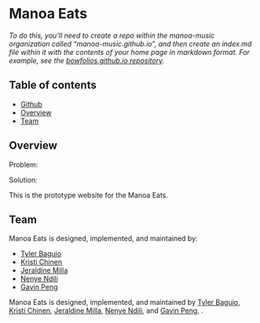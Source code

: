 # Manoa Eats

*To do this, you’ll need to create a repo within the manoa-music organization called “manoa-music.github.io”, and then create an index.md file within it with the contents of your home page in markdown format. For example, see the [bowfolios.github.io repository](https://github.com/bowfolios/bowfolios.github.io).*


## Table of contents

* [Github](#Github)
* [Overview](#overview)
* [Team](#team)

## Overview

Problem:

Solution:

This is the prototype website for the Manoa Eats.

## Team

Manoa Eats is designed, implemented, and maintained by:
- [Tyler Baguio](https://tylerb8.github.io)
- [Kristi Chinen](https://kristihchinen.github.io)
- [Jeraldine Milla](https://itsjerie.github.io)
- [Nenye Ndili](https://nenyehub.github.io)
- [Gavin Peng](https://devgav.github.io)



Manoa Eats is designed, implemented, and maintained by [Tyler Baguio](https://tylerb8.github.io), [Kristi Chinen](https://kristihchinen.github.io), [Jeraldine Milla](https://itsjerie.github.io), [Nenye Ndili](https://nenyehub.github.io), and [Gavin Peng](https://devgav.github.io), .
